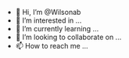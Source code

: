 - 👋 Hi, I’m @Wilsonab
- 👀 I’m interested in ...
- 🌱 I’m currently learning ...
- 💞️ I’m looking to collaborate on ...
- 📫 How to reach me ...

<!---
Wilsonab/Wilsonab is a ✨ special ✨ repository because its `README.md` (this file) appears on your GitHub profile.
You can click the Preview link to take a look at your changes.
--->
